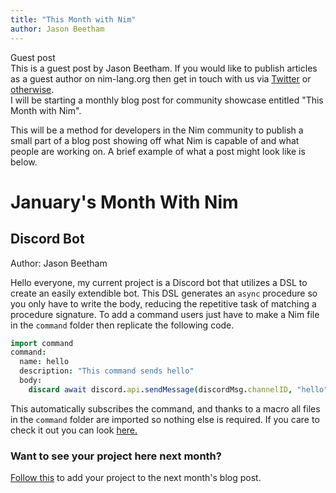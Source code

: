 ```yaml
---
title: "This Month with Nim"
author: Jason Beetham
---
```

<div class="sidebarblock">
  <div class="content">
    <div class="title">Guest post</div>
    <div class="paragraph">
      This is a guest post by Jason Beetham. If you would like to publish articles as a guest author on nim-lang.org then get in touch with us via
      <a href="https://twitter.com/nim_lang">Twitter</a> or <a href="https://nim-lang.org/community.html">otherwise</a>.
    </div>
  </div>
</div>
I will be starting a monthly blog post for community showcase entitled "This Month with Nim". 

This will be a method for developers in the Nim community to publish a small part of a blog post showing off what Nim is capable of and what people are working on. A brief example of what a post might look like is below.

# January's Month With Nim

## Discord Bot
Author: Jason Beetham

Hello everyone, my current project is a Discord bot that utilizes a DSL to create an easily extendible bot. This DSL generates an `async` procedure so you only have to write the body, reducing the repetitive task of matching a procedure signature. To add a command users just have to make a Nim file in the `command` folder then replicate the following code.
```nim
import command
command:
  name: hello
  description: "This command sends hello"
  body:
    discard await discord.api.sendMessage(discordMsg.channelID, "hello")
```
This automatically subscribes the command, and thanks to a macro all files in the `command` folder are imported so nothing else is required.
If you care to check it out you can look [here.](https://github.com/GaryM-exkage/GDGW-Maverick-Bot)


### Want to see your project here next month?

[Follow this](https://github.com/beef331/website) to add your project to the next month's blog post.